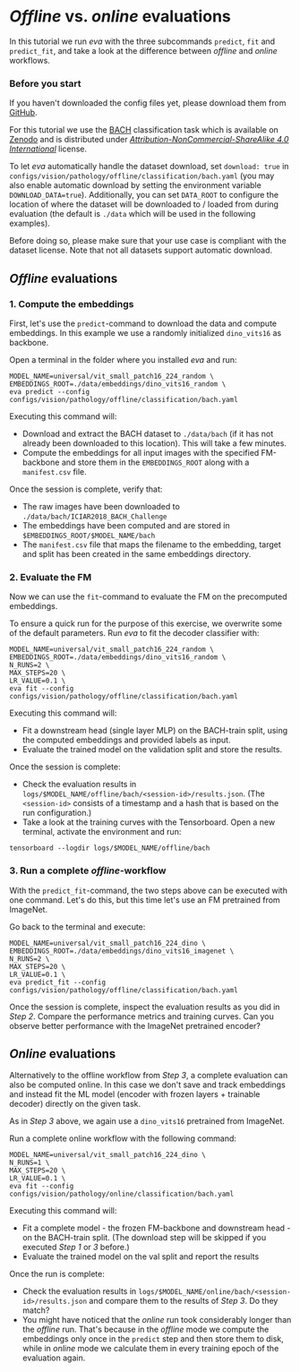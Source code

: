# *Offline* vs. *online* evaluations

In this tutorial we run *eva* with the three subcommands `predict`, `fit` and `predict_fit`, and take a look at the difference between *offline* and *online* workflows.

### Before you start
If you haven't downloaded the config files yet, please download them from [GitHub](https://github.com/kaiko-ai/eva/tree/0.0.2).

For this tutorial we use the [BACH](../../datasets/bach.md) classification task which is available on [Zenodo](https://zenodo.org/records/3632035) and is distributed under [*Attribution-NonCommercial-ShareAlike 4.0 International*](https://creativecommons.org/licenses/by-nc-nd/4.0/legalcode) license.

To let *eva* automatically handle the dataset download, set `download: true` in `configs/vision/pathology/offline/classification/bach.yaml` (you may also enable automatic download by setting the environment variable `DOWNLOAD_DATA=true`). Additionally, you can set `DATA_ROOT` to configure the location of where the dataset will be downloaded to / loaded from during evaluation (the default is `./data` which will be used in the following examples).

Before doing so, please make sure that your use case is compliant with the dataset license. Note that not all datasets support automatic download.

## *Offline* evaluations

### 1. Compute the embeddings

First, let's use the `predict`-command to download the data and compute embeddings. In this example we use a randomly initialized `dino_vits16` as backbone.

Open a terminal in the folder where you installed *eva* and run:

```
MODEL_NAME=universal/vit_small_patch16_224_random \
EMBEDDINGS_ROOT=./data/embeddings/dino_vits16_random \
eva predict --config configs/vision/pathology/offline/classification/bach.yaml
```

Executing this command will:

 - Download and extract the BACH dataset to `./data/bach` (if it has not already been downloaded to this location). This will take a few minutes.
 - Compute the embeddings for all input images with the specified FM-backbone and store them in the `EMBEDDINGS_ROOT` along with a `manifest.csv` file.

Once the session is complete, verify that:

- The raw images have been downloaded to `./data/bach/ICIAR2018_BACH_Challenge`
- The embeddings have been computed and are stored in `$EMBEDDINGS_ROOT/$MODEL_NAME/bach`
- The `manifest.csv` file that maps the filename to the embedding, target and split has been created in the same embeddings directory.

### 2. Evaluate the FM 

Now we can use the `fit`-command to evaluate the FM on the precomputed embeddings.

To ensure a quick run for the purpose of this exercise, we overwrite some of the default parameters. Run *eva* to fit the decoder classifier with:

```
MODEL_NAME=universal/vit_small_patch16_224_random \
EMBEDDINGS_ROOT=./data/embeddings/dino_vits16_random \
N_RUNS=2 \
MAX_STEPS=20 \
LR_VALUE=0.1 \
eva fit --config configs/vision/pathology/offline/classification/bach.yaml
```

Executing this command will:

 - Fit a downstream head (single layer MLP) on the BACH-train split, using the computed embeddings and provided labels as input.
 - Evaluate the trained model on the validation split and store the results.

Once the session is complete:

- Check the evaluation results in `logs/$MODEL_NAME/offline/bach/<session-id>/results.json`. (The `<session-id>` consists of a timestamp and a hash that is based on the run configuration.)
- Take a look at the training curves with the Tensorboard. Open a new terminal, activate the environment and run:
```
tensorboard --logdir logs/$MODEL_NAME/offline/bach
```

### 3. Run a complete *offline*-workflow

With the `predict_fit`-command, the two steps above can be executed with one command. Let's do this, but this time let's use an FM pretrained from ImageNet.

Go back to the terminal and execute:
```
MODEL_NAME=universal/vit_small_patch16_224_dino \
EMBEDDINGS_ROOT=./data/embeddings/dino_vits16_imagenet \
N_RUNS=2 \
MAX_STEPS=20 \
LR_VALUE=0.1 \
eva predict_fit --config configs/vision/pathology/offline/classification/bach.yaml
```

Once the session is complete, inspect the evaluation results as you did in *Step 2*. Compare the performance metrics and training curves. Can you observe better performance with the ImageNet pretrained encoder?

## *Online* evaluations

Alternatively to the offline workflow from *Step 3*, a complete evaluation can also be computed online. In this case we don't save and track embeddings and instead fit the ML model (encoder with frozen layers + trainable decoder) directly on the given task.

As in *Step 3* above, we again use a `dino_vits16` pretrained from ImageNet. 

Run a complete online workflow with the following command:
```
MODEL_NAME=universal/vit_small_patch16_224_dino \
N_RUNS=1 \
MAX_STEPS=20 \
LR_VALUE=0.1 \
eva fit --config configs/vision/pathology/online/classification/bach.yaml
```

Executing this command will:

 - Fit a complete model - the frozen FM-backbone and downstream head - on the BACH-train split. (The download step will be skipped if you executed *Step 1* or *3* before.)
 - Evaluate the trained model on the val split and report the results

Once the run is complete:

- Check the evaluation results in `logs/$MODEL_NAME/online/bach/<session-id>/results.json` and compare them to the results of *Step 3*. Do they match?
- You might have noticed that the *online* run took considerably longer than the *offline* run. That's because in the *offline* mode we compute the embeddings only once in the `predict` step and then store them to disk, while in *online* mode we calculate them in every training epoch of the evaluation again.
